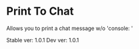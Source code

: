# Print To Chat
Allows you to print a chat message w/o 'console: ' 

Stable ver:	1.0.1
Dev ver:	1.0.1
